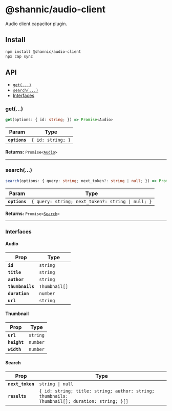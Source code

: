 # @shannic/audio-client

Audio client capacitor plugin.

## Install

```bash
npm install @shannic/audio-client
npx cap sync
```

## API

<docgen-index>

* [`get(...)`](#get)
* [`search(...)`](#search)
* [Interfaces](#interfaces)

</docgen-index>

<docgen-api>
<!--Update the source file JSDoc comments and rerun docgen to update the docs below-->

### get(...)

```typescript
get(options: { id: string; }) => Promise<Audio>
```

| Param         | Type                         |
| ------------- | ---------------------------- |
| **`options`** | <code>{ id: string; }</code> |

**Returns:** <code>Promise&lt;<a href="#audio">Audio</a>&gt;</code>

--------------------


### search(...)

```typescript
search(options: { query: string; next_token?: string | null; }) => Promise<Search>
```

| Param         | Type                                                         |
| ------------- | ------------------------------------------------------------ |
| **`options`** | <code>{ query: string; next_token?: string \| null; }</code> |

**Returns:** <code>Promise&lt;<a href="#search">Search</a>&gt;</code>

--------------------


### Interfaces


#### Audio

| Prop             | Type                     |
| ---------------- | ------------------------ |
| **`id`**         | <code>string</code>      |
| **`title`**      | <code>string</code>      |
| **`author`**     | <code>string</code>      |
| **`thumbnails`** | <code>Thumbnail[]</code> |
| **`duration`**   | <code>number</code>      |
| **`url`**        | <code>string</code>      |


#### Thumbnail

| Prop         | Type                |
| ------------ | ------------------- |
| **`url`**    | <code>string</code> |
| **`height`** | <code>number</code> |
| **`width`**  | <code>number</code> |


#### Search

| Prop             | Type                                                                                                     |
| ---------------- | -------------------------------------------------------------------------------------------------------- |
| **`next_token`** | <code>string \| null</code>                                                                              |
| **`results`**    | <code>{ id: string; title: string; author: string; thumbnails: Thumbnail[]; duration: string; }[]</code> |

</docgen-api>
